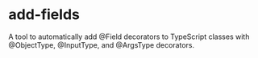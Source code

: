 # add-fields
A tool to automatically add @Field decorators to TypeScript classes with @ObjectType, @InputType, and @ArgsType decorators.

